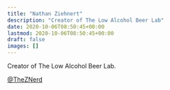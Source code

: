 ```yaml
---
title: "Nathan Ziehnert"
description: "Creator of The Low Alcohol Beer Lab"
date: 2020-10-06T08:50:45+00:00
lastmod: 2020-10-06T08:50:45+00:00
draft: false
images: []
---
```

Creator of The Low Alcohol Beer Lab.

[@TheZNerd](https://twitter.com/theznerd)